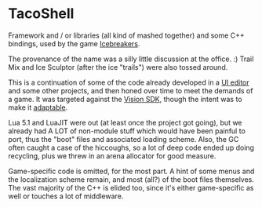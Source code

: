 TacoShell
=========

Framework and / or libraries (all kind of mashed together) and some C++ bindings, used by the game [Icebreakers](http://www.icebreakers-game.com/).

The provenance of the name was a silly little discussion at the office. :) Trail Mix and Ice Sculptor (after the ice "trails") were also tossed around.

This is a continuation of some of the code already developed in a [UI editor](https://github.com/ggcrunchy/ui-edit-v2) and some other projects, and
then honed over time to meet the demands of a game. It was targeted against the [Vision SDK](http://www.havok.com/products/vision-engine), though the
intent was to make it [adaptable](https://github.com/ggcrunchy/Old-Love2D-Demo).

Lua 5.1 and LuaJIT were out (at least once the project got going), but we already had A LOT of non-module stuff which would have been painful to port,
thus the "boot" files and associated loading scheme. Also, the GC often caught a case of the hiccoughs, so a lot of deep code ended up doing recycling,
plus we threw in an arena allocator for good measure.

Game-specific code is omitted, for the most part. A hint of some menus and the localization scheme remain, and most (all?) of the boot files themselves.
The vast majority of the C++ is elided too, since it's either game-specific as well or touches a lot of middleware.